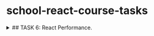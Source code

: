# school-react-course-tasks

<details>
<summary>
## TASK 6: React Performance.
</summary>

Link: https://github.com/rolling-scopes-school/tasks/blob/master/react/modules/tasks/performance.md

</details>

